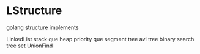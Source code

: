 # LStructure
golang structure implements

LinkedList
stack
que
heap
priority que
segment tree
avl tree
binary search tree
set
UnionFind
